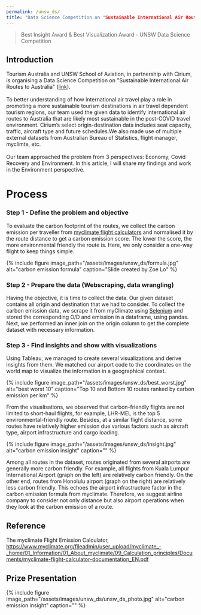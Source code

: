 ```yaml
---
permalink: /unsw_ds/
title: "Data Science Competition on "Sustainable International Air Routes to Australia "
---
```


> Best Insight Award & Best Visualization Award - UNSW Data Science Competition

## Introduction
Tourism Australia and UNSW School of Aviation, in partnership with Cirium, is organising a Data Science Competition on "Sustainable International Air Routes to Australia" (<a href="https://www.aviation.unsw.edu.au/data-science-competition">link</a>).<br>
<br>
To better understanding of how international air travel play a role in promoting a more sustainable tourism destinations in air travel dependent tourism regions, our team used the given data to identify international air routes to Australia that are likely most sustainable in the post-COVID travel environment. Cirium’s select origin-destination data includes seat capacity, traffic, aircraft type and future schedules.We also made use of multiple external datasets from Australian Bureau of Statistics, flight manager, myclimte, etc.<br>
<br>
Our team approached the problem from 3 perspectives: Economy, Covid Recovery and Environment. In this article, I will share my findings and work in the Environment perspective.
<br>

# Process
### Step 1 - Define the problem and objective
To evaluate the carbon footprint of the routes, we collect the carbon emission per traveller from <a href="https://co2.myclimate.org/en/flight_calculators/new">myclimate flight calculators</a> and normalised it by the route distance to get a carbon emission score. The lower the score, the more environmental friendly the route is. Here, we only consider a one-way flight to keep things simple.

{% include figure image_path="/assets/images/unsw_ds/formula.jpg" alt="carbon emission formula" caption="Slide created by Zoe Lo" %}

### Step 2 - Prepare the data (Webscraping, data wrangling)
Having the objective, it is time to collect the data. Our given dataset contains all origin and destination that we had to consider. To collect the carbon emission data, we scrape it from myClimate using <a href="https://www.selenium.dev/">Selenium</a> and stored the corresponding O/D and emission in a dataframe, using pandas. Next, we performed an inner join on the origin column to get the complete dataset with necessary information.

### Step 3 - Find insights and show with visualizations

Using Tableau, we managed to create several visualizations and derive insights from them. We matched our airport code to the coordinates on the world map to visualize the information in a geographical context.

{% include figure image_path="/assets/images/unsw_ds/best_worst.jpg" alt="best worst 10" caption="Top 10 and Bottom 10 routes ranked by carbon emission per km" %}

From the visualisations, we observed that carbon-friendly flights are not limited to short-haul flights, for example, LHR-MEL is the top 5 environmental-friendly route. Besides, at a similar flight distance, some routes have relatively higher emission due various factors such as aircraft type, airport infrastructure and cargo loading.

{% include figure image_path="/assets/images/unsw_ds/insight.jpg" alt="carbon emission insight" caption="" %}

Among all routes in the dataset, routes originated from several airports are generally more carbon friendly. For example, all flights from Kuala Lumpur International Airport (graph on the left) are relatively carbon friendly. On the other end, routes from Honolulu airport (graph on the right) are relatively less carbon friendly. This echoes the airport infrastructure factor in the carbon emission formula from myclimate. Therefore, we suggest airline company to consider not only distance but also airport operations when they look at the carbon emission of a route.

## Reference
The myclimate Flight Emission Calculator, 
https://www.myclimate.org/fileadmin/user_upload/myclimate_-_home/01_Information/01_About_myclimate/09_Calculation_principles/Documents/myclimate-flight-calculator-documentation_EN.pdf

## Prize Presentation
{% include figure image_path="/assets/images/unsw_ds/unsw_ds_photo.jpg" alt="carbon emission insight" caption="" %}




